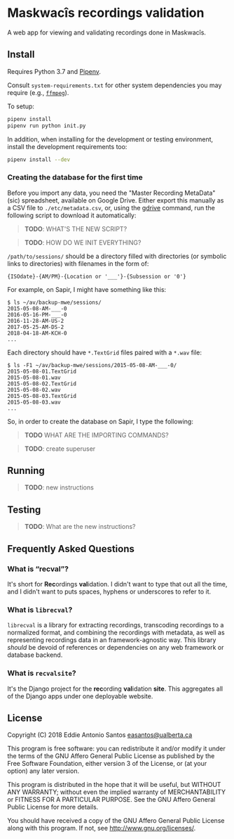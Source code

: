 Maskwacîs recordings validation
===============================

A web app for viewing and validating recordings done in Maskwacîs.



Install
-------

Requires Python 3.7 and [Pipenv][].

Consult `system-requirements.txt` for other system dependencies you may
require (e.g., [`ffmpeg`](https://www.ffmpeg.org/)).

To setup:

```sh
pipenv install
pipenv run python init.py
```

In addition, when installing for the development or testing environment,
install the development requirements too:

```sh
pipenv install --dev
```


[Pipenv]: https://github.com/pypa/pipenv#installation


### Creating the database for the first time

Before you import any data, you need the "Master Recording MetaData"
(sic) spreadsheet, available on Google Drive. Either export this
manually as a CSV file to `./etc/metadata.csv`, or, using the [gdrive][]
command, run the following script to download it automatically:

> **TODO**: WHAT'S THE NEW SCRIPT?

> **TODO**: HOW DO WE INIT EVERYTHING?

`/path/to/sessions/` should be a directory filled with directories (or
symbolic links to directories) with filenames in the form of:

    {ISOdate}-{AM/PM}-{Location or '___'}-{Subsession or '0'}

For example, on Sapir, I might have something like this:

    $ ls ~/av/backup-mwe/sessions/
    2015-05-08-AM-___-0
    2016-05-16-PM-___-0
    2016-11-28-AM-US-2
    2017-05-25-AM-DS-2
    2018-04-18-AM-KCH-0
    ...

Each directory should have `*.TextGrid` files paired with a `*.wav` file:

    $ ls -F1 ~/av/backup-mwe/sessions/2015-05-08-AM-___-0/
    2015-05-08-01.TextGrid
    2015-05-08-01.wav
    2015-05-08-02.TextGrid
    2015-05-08-02.wav
    2015-05-08-03.TextGrid
    2015-05-08-03.wav
    ...

So, in order to create the database on Sapir, I type the following:

> **TODO** WHAT ARE THE IMPORTING COMMANDS?


[gdrive]: https://github.com/prasmussen/gdrive


> **TODO**: create superuser



Running
-------

> **TODO**: new instructions


Testing
-------

> **TODO**: What are the new instructions?


Frequently Asked Questions
--------------------------

### What is “recval”?

It's short for **Rec**ordings **val**idation. I didn't want to type that
out all the time, and I didn't want to puts spaces, hyphens or
underscores to refer to it.

### What is `librecval`?

`librecval` is a library for extracting recordings, transcoding
recordings to a normalized format, and combining the recordings with
metadata, as well as representing recordings data in an
framework-agnostic way. This library *should* be devoid of references or
dependencies on any web framework or database backend.

### What is `recvalsite`?

It's the Django project for the **rec**ording **val**idation **site**.
This aggregates all of the Django apps under one deployable website.


License
-------

Copyright (C) 2018 Eddie Antonio Santos <easantos@ualberta.ca>

This program is free software: you can redistribute it and/or modify
it under the terms of the GNU Affero General Public License as
published by the Free Software Foundation, either version 3 of the
License, or (at your option) any later version.

This program is distributed in the hope that it will be useful,
but WITHOUT ANY WARRANTY; without even the implied warranty of
MERCHANTABILITY or FITNESS FOR A PARTICULAR PURPOSE.  See the
GNU Affero General Public License for more details.

You should have received a copy of the GNU Affero General Public License
along with this program.  If not, see <http://www.gnu.org/licenses/>.
